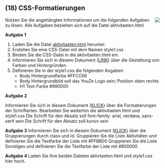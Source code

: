 <!--include-start-->
## (18) CSS-Formatierungen
<img style="float: right;" src="https://thomasbeckmann.github.io/moodle-kurse/BG-Q1/Lernsituation01/pics/SolSysLogo.png">Nutzen Sie die angehängten Informationen um die folgenden Aufgaben zu lösen. Alle Aufgaben beziehen sich auf die Datei aktivitaeten.html

**Aufgabe 1**

1. Laden Sie die Datei [aktivitaeten.html](https://moodle.bbssoltau.de/pluginfile.php/3436/mod_assign/intro/aktivitaeten.html?time=1634106705984) herunter.
2. Erstellen Sie eine CSS-Datei mit dem Namen style1.css
3. Binden Sie die CSS-Datei in die aktivitaeten.html ein.
4. Informieren Sie sich in diesem Dokument ([LINK](https://moodle.bbssoltau.de/pluginfile.php/3436/mod_assign/intro/03%20-%20Farben%20und%20Hintergr%C3%BCnde.pdf))  über die Gestaltung von Farben und Hintergründen.
5. Definieren Sie in der style1.css die folgenden Angaben:
	- Body Hintergrundfarbe #FFCC66
	- Body Hintergrundbild soll das YouZe Logo sein; Position oben rechts
	- H1 Text-Farbe #990000

**Aufgabe 2**

Informieren Sie sich in diesem Dokument ([KLICK](http://bmoodle.de/pluginfile.php/2693/mod_folder/content/0/04%20-%20Schriftarten.pdf?forcedownload=1)) über die Formatierungen der Schriftarten.
Bearbeiten Sie weiterhin die aktivitaeten.html und style1.css
Die Schrift für den Absatz soll font-family: arial, verdana, sans-serif sein
Die Schrift für den Absatz soll kursiv sein

**Aufgabe 3**
Informieren Sie sich in diesem Dokument ([KLICK](http://bmoodle.de/pluginfile.php/2693/mod_folder/content/0/07%20-%20class%20und%20id.pdf?forcedownload=1)) über die Gruppierungen durch class und id.
Gruppieren Sie die Liste Aktivitäten und definieren Sie die Textfarbe der Liste mit #FFBB00
Gruppieren Sie die Liste Sonstiges und definieren Sie die Textfarbe der Liste mit #800000

**Aufgabe 4**
Laden Sie Ihre beiden Dateien aktivtaeten.html und style1.css hier hoch.

<!--include-end-->
